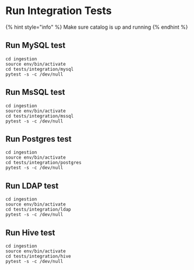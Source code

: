 # Run Integration Tests

{% hint style="info" %}
Make sure catalog is up and running
{% endhint %}

## Run MySQL test

```text
cd ingestion
source env/bin/activate
cd tests/integration/mysql
pytest -s -c /dev/null
```

## Run MsSQL test

```text
cd ingestion
source env/bin/activate
cd tests/integration/mssql
pytest -s -c /dev/null
```

## Run Postgres test

```text
cd ingestion
source env/bin/activate
cd tests/integration/postgres
pytest -s -c /dev/null
```

## Run LDAP test

```text
cd ingestion
source env/bin/activate
cd tests/integration/ldap
pytest -s -c /dev/null
```

## Run Hive test

```text
cd ingestion
source env/bin/activate
cd tests/integration/hive
pytest -s -c /dev/null
```

